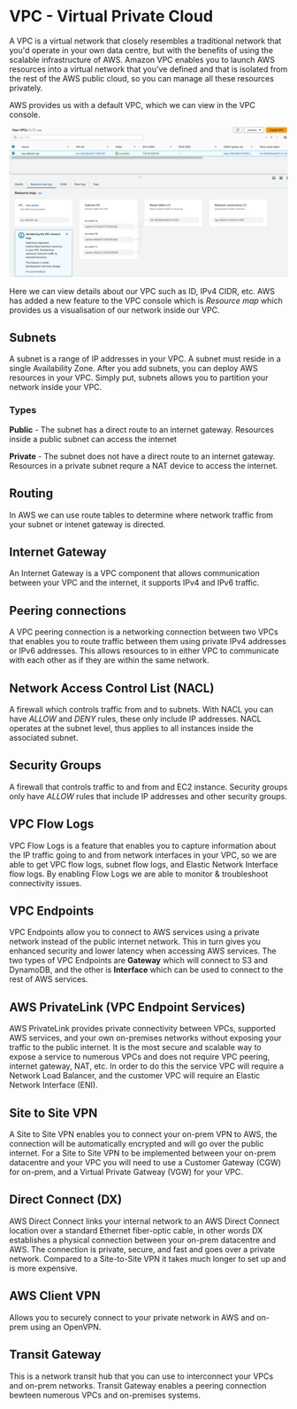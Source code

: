 # VPC - Virtual Private Cloud
A VPC is a virtual network that closely resembles a traditional network that you'd operate in your own data centre, but with the benefits of using the scalable infrastructure of AWS. Amazon VPC enables you to launch AWS resources into a virtual network that you've defined and that is isolated from the rest of the AWS public cloud, so you can manage all these resources privately.

AWS provides us with a default VPC, which we can view in the VPC console.

![](images/vpc-rss-map.png)

Here we can view details about our VPC such as ID, IPv4 CIDR, etc. AWS has added a new feature to the VPC console which is _Resource map_ which provides us a visualisation of our network inside our VPC.

## Subnets
A subnet is a range of IP addresses in your VPC. A subnet must reside in a single Availability Zone. After you add subnets, you can deploy AWS resources in your VPC. Simply put, subnets allows you to partition your network inside your VPC.

### Types
__Public__ - The subnet has a direct route to an internet gateway. Resources inside a public subnet can access the internet

__Private__ - The subnet does not have a direct route to an internet gateway. Resources in a private subnet requre a NAT device to access the internet.

## Routing
In AWS we can use route tables to determine where network traffic from your subnet or intenet gateway is directed.

## Internet Gateway
An Internet Gateway is a VPC component that allows communication between your VPC and the internet, it supports IPv4 and IPv6 traffic.

## Peering connections
A VPC peering connection is a networking connection between two VPCs that enables you to route traffic between them using private IPv4 addresses or IPv6 addresses. This allows resources to in either VPC to communicate with each other as if they are within the same network.

## Network Access Control List (NACL)
A firewall which controls traffic from and to subnets. With NACL you can have _ALLOW_ and _DENY_ rules, these only include IP addresses. NACL operates at the subnet level, thus applies to all instances inside the associated subnet.

## Security Groups
A firewall that controls traffic to and from and EC2 instance. Security groups only have _ALLOW_ rules that include IP addresses and other security groups.

## VPC Flow Logs
VPC Flow Logs is a feature that enables you to capture information about the IP traffic going to and from network interfaces in your VPC, so we are able to get VPC flow logs, subnet flow logs, and Elastic Network Interface flow logs. By enabling Flow Logs we are able to monitor & troubleshoot connectivity issues.

## VPC Endpoints
VPC Endpoints allow you to connect to AWS services using a private network instead of the public internet network. This in turn gives you enhanced security and lower latency when accessing AWS services. The two types of VPC Endpoints are __Gateway__ which will connect to S3 and DynamoDB, and the other is __Interface__ which can be used to connect to the rest of AWS services.

## AWS PrivateLink (VPC Endpoint Services)
AWS PrivateLink provides private connectivity between VPCs, supported AWS services, and your own on-premises networks without exposing your traffic to the public internet.
It is the most secure and scalable way to expose a service to numerous VPCs and does not require VPC peering, internet gateway, NAT, etc. In order to do this the service VPC will require a Network Load Balancer, and the customer VPC will require an Elastic Network Interface (ENI).

## Site to Site VPN
A Site to Site VPN enables you to connect your on-prem VPN to AWS, the connection will be automatically encrypted and will go over the public internet. For a Site to Site VPN to be implemented between your on-prem datacentre and your VPC you will need to use a Customer Gateway (CGW) for on-prem, and a Virtual Private Gatweay (VGW) for your VPC.
## Direct Connect (DX)
AWS Direct Connect links your internal network to an AWS Direct Connect location over a standard Ethernet fiber-optic cable, in other words DX establishes a physical connection between your on-prem datacentre and AWS. The connection is private, secure, and fast and goes over a private network. Compared to a Site-to-Site VPN it takes much longer to set up and is more expensive.

## AWS Client VPN
Allows you to securely connect to your private network in AWS and on-prem using an OpenVPN.

## Transit Gateway
This is a network transit hub that you can use to interconnect your VPCs and on-prem networks. Transit Gateway enables a peering connection bewteen numerous VPCs and on-premises systems. 